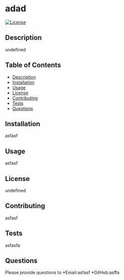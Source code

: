 # adad
  [![License](https://img.shields.io/badge/License-Apache%202.0-blue.svg)](https://opensource.org/licenses/Apache-2.0)

  ## Description
  undefined

## Table of Contents
* [Description](#description)
* [Installation](#installation)
* [Usage](#usage)
* [License](#license)
* [Contributing](#contributing)
* [Tests](#tests)
* [Questions](#questions)

## Installation
asfasf

## Usage
asfasf

## License
undefined

## Contributing
asfasf

## Tests
asfasfa

## Questions
Please provide questions to 
*Email:asfasf
*GitHub:asffa
